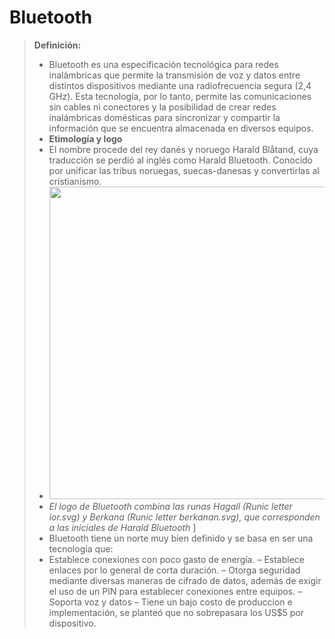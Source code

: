 # Bluetooth



> **Definición:**
> - Bluetooth es una especificación tecnológica para redes inalámbricas que permite la transmisión de voz y datos entre distintos dispositivos mediante una radiofrecuencia segura (2,4 GHz). Esta tecnología, por lo tanto, permite las comunicaciones sin cables ni conectores y la posibilidad de crear redes inalámbricas domésticas para sincronizar y compartir la información que se encuentra almacenada en diversos equipos.
> - **Etimología y logo**
 > - El nombre procede del rey danés y noruego Harald Blåtand, cuya traducción se perdió al inglés como Harald Bluetooth. Conocido por unificar las tribus noruegas, suecas-danesas y convertirlas al cristianismo.
 > - <img  width= "500" src="https://media.metrolatam.com/2018/04/16/a171f8c033d6e39d493a65d0b7cf6e1b-34d5b710c3a81821b371831d3901007c-1200x600.jpg" />
 > - *El logo de Bluetooth combina las runas Hagall (Runic letter ior.svg) y Berkana (Runic letter berkanan.svg), que corresponden a las iniciales de Harald Bluetooth* ] 
> - Bluetooth tiene un norte muy bien definido y se basa en ser una tecnología que:
> - Establece conexiones con poco gasto de energía.
> – Establece enlaces por lo general de corta duración.
> – Otorga seguridad mediante diversas maneras de cifrado de datos, además de exigir el uso de un PIN para establecer conexiones entre equipos.
> – Soporta voz y datos
> – Tiene un bajo costo de produccion e implementación, se planteó que no sobrepasara los US$5 por dispositivo.
 


 


